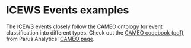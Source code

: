 # ICEWS Events examples

The ICEWS events closely follow the CAMEO ontology for event classification into different types. Check out the [CAMEO codebook (pdf)](http://eventdata.parusanalytics.com/cameo.dir/CAMEO.Manual.1.1b3.pdf), from Parus Analytics' [CAMEO page](http://eventdata.parusanalytics.com/data.dir/cameo.html).
